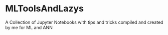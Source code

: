 # MLToolsAndLazys
A Collection of Jupyter Notebooks with tips and tricks compiled and created by me for ML and ANN
